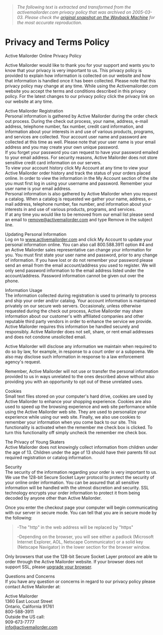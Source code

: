> *The following text is extracted and transformed from the activemailorder.com privacy policy that was archived on 2005-03-03. Please check the [original snapshot on the Wayback Machine](https://web.archive.org/web/20050303212608id_/http%3A//www.activemailorder.com/Active/privacy.aspx%3Fj%7E%26SID%3D4VW3M41HKNDE1AGKZ84VBQWASWVWNR9G) for the most accurate reproduction.*

# Privacy and Terms Policy

Active Mailorder Online Privacy Policy

Active Mailorder would like to thank you for your support and wants you to know that your privacy is very important to us. This privacy policy is provided to explain how information is collected on our website and how that information is handled once it has been collected. Please note that this privacy policy may change at any time. While using the Activemailorder.com website you accept the terms and conditions described in this privacy policy. For the latest changes to our privacy policy click the privacy link on our website at any time.

Active Mailorder Registration  
Personal information is gathered by Active Mailorder during the order check out process. During the check out process, your name, address, e-mail address, telephone number, fax number, credit card information, and information about your interests in and use of various products, programs, and services are collected. Your account user name and password are collected at this time as well. Please note that your user name is your email address and you may create your own unique password.  
If you forget your password you can request to have your password emailed to your email address. For security reasons, Active Mailorder does not store sensitive credit card information on our servers.  
To view your account history click My Account at any time to view your Active Mailorder order history and track the status of your orders placed online. In order to view the information in the My Account section of the site you must first log in using your username and password. Remember your user name is your email address.  
Personal information is also gathered by Active Mailorder when you request a catalog. When a catalog is requested we gather your name, address, e-mail address, telephone number, fax number, and information about your interests in and use of various products, programs, and services.  
If at any time you would like to be removed from our email list please send an email to [remove@activemailorder.com](mailto:remove@activemailorder.com) and type Remove in the subject line.

Updating Personal Information  
Log on to www.activemailorder.com and click My Account to update your personal information online. You can also call 800.588.3911 option #4 and an Active Mailorder sales representative can change your information for you. You must first state your user name and password, prior to any change of information. If you have lost or do not remember your password please send an email from the email account/address you used to register. We will only send password information to the email address listed under the account/address. Password information cannot be given out over the phone.

Information Usage  
The information collected during registration is used to primarily to process and ship your order and/or catalog. Your account information is maintained privately on our secure web servers. Occasionaly, unless otherwise requested during the check out process, Active Mailorder may share information about our customer's with affiliated companies and other reputable third party vendors in order to enhance the service we provide. Active Mailorder requires this information be handled securely and responsibly. Active Mailorder does not sell, share, or rent email addresses and does not condone unsolicited email.

Active Mailorder will disclose any information we maintain when required to do so by law, for example, in response to a court order or a subpoena. We also may disclose such information in response to a law enforcement agency's request.

Remember, Active Mailorder will not use or transfer the personal information provided to us in ways unrelated to the ones described above without also providing you with an opportunity to opt out of these unrelated uses.

Cookies  
Small text files stored on your computer's hard drive, cookies are used by Active Mailorder to enhance your shopping experience. Cookies are also used to speed up the browsing experience and web site performance while using the Active Mailorder web site. They are used to personalize your experience while using our web site. Finally, we also use cookies to remember your information when you come back to our site. This functionality is activated when the remember me check box is clicked. To turn this functionality off simply uncheck the remember me check box.

The Privacy of Young Skaters  
Active Mailorder does not knowingly collect information from children under the age of 13. Children under the age of 13 should have their parents fill out required registration or catalog information.

Security  
The security of the information regarding your order is very important to us. We use the 128-bit Secure Socket Layer protocol to protect the security of your online order information. You can be assured that all sensitive information will be handled with the utmost discretion and security. SSL technology encrypts your order information to protect it from being decoded by anyone other than Active Mailorder.

Once you enter the checkout page your computer will begin communicating with our server in secure mode. You can tell that you are in secure mode by the following:

> -The "http" in the web address will be replaced by "https"
> 
> -Depending on the browser, you will see either a padlock (Microsoft Internet Explorer, AOL, Netscape Communicator) or a solid key (Netscape Navigator) in the lower section for the browser window.

Only browsers that use the 128-bit Secure Socket Layer protocol are able to order through the Active Mailorder website. If your browser does not support SSL, please [upgrade your browser](http://www.microsoft.com/windows/ie/downloads/critical/ie6sp1/default.asp).

Questions and Concerns  
If you have any question or concerns in regard to our privacy policy please contact Active Mailorder at:

Active Mailorder  
1360 East Locust Street  
Ontario, California 91761  
800-588-3911  
Outside the US call:  
909-673-7777  
[info@activemailorder.com](https://web.archive.org/web/20050303212608id_/http%3A//www.activemailorder.com/Active/info@activemailorder.com)
